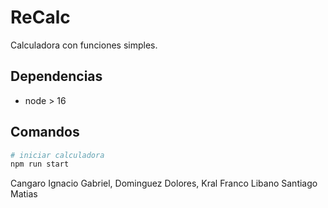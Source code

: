 # ReCalc

Calculadora con funciones simples.

## Dependencias

- node > 16

## Comandos

```bash
# iniciar calculadora
npm run start
```
Cangaro Ignacio Gabriel,
Dominguez Dolores,
Kral Franco
Libano Santiago Matias
